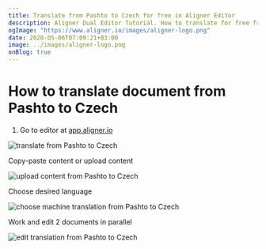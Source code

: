 ```yaml
---
title: Translate from Pashto to Czech for free in Aligner Editor
description: Aligner Dual Editor Tutorial. How to translate for free from Pashto to Czech. Aligner is multilingual document management platform. 
ogImage: "https://www.aligner.io/images/aligner-logo.png"
date: 2020-05-06T07:09:21+03:00
image: ../images/aligner-logo.png
onBlog: true
---
```


# How to translate document from Pashto to Czech

1. Go to editor at [app.aligner.io](https://app.aligner.io "Aligner App web page")

![translate from Pashto to Czech](../aligner-blank-editor.png "translate from Pashto to Czech")

Copy-paste content or upload content

![upload content from Pashto to Czech](../aligner-uploaded-document.png "upload content from Pashto to Czech")

Choose desired language

![choose machine translation from Pashto to Czech](../aligner-language-dropdown.png "choose machine translation from Pashto to Czech")

Work and edit 2 documents in parallel

![edit translation from Pashto to Czech](../aligner-double-sitded-editor.png "edit translation from Pashto to Czech")

